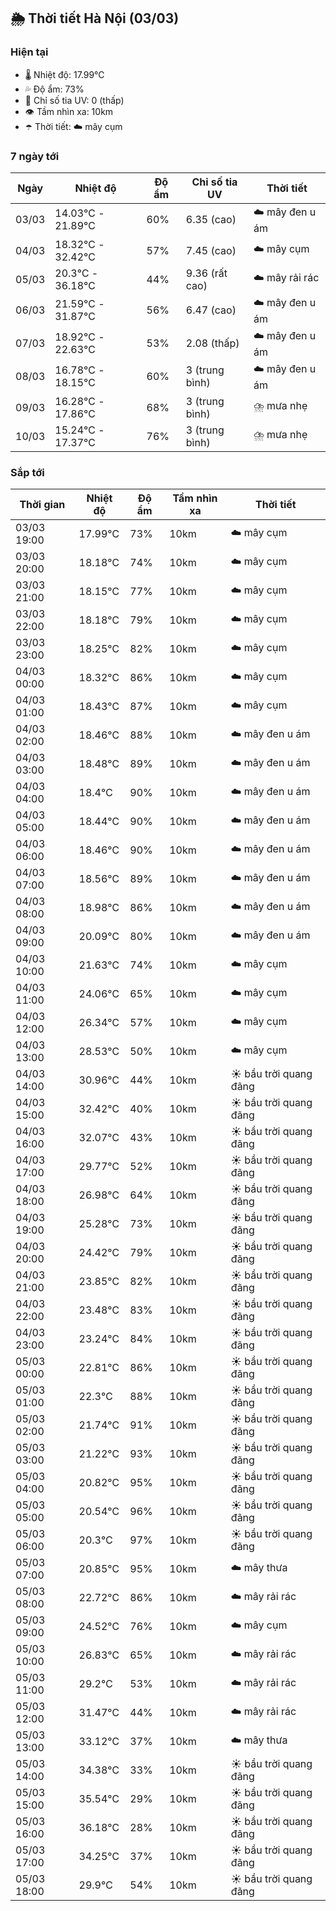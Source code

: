 ## 🌦️ Thời tiết Hà Nội (03/03)

### Hiện tại

- 🌡️ Nhiệt độ: 17.99℃
- 💦 Độ ẩm: 73%
- 🌟 Chỉ số tia UV: 0 (thấp)
- 👁️ Tầm nhìn xa: 10km
- ☂️ Thời tiết: ☁️ mây cụm

### 7 ngày tới

| Ngày | Nhiệt độ | Độ ẩm | Chỉ số tia UV | Thời tiết |
| --- | --- | --- | --- | --- |
| 03/03 | 14.03℃ - 21.89℃ | 60% | 6.35 (cao) | ☁️ mây đen u ám |
| 04/03 | 18.32℃ - 32.42℃ | 57% | 7.45 (cao) | ☁️ mây cụm |
| 05/03 | 20.3℃ - 36.18℃ | 44% | 9.36 (rất cao) | ☁️ mây rải rác |
| 06/03 | 21.59℃ - 31.87℃ | 56% | 6.47 (cao) | ☁️ mây đen u ám |
| 07/03 | 18.92℃ - 22.63℃ | 53% | 2.08 (thấp) | ☁️ mây đen u ám |
| 08/03 | 16.78℃ - 18.15℃ | 60% | 3 (trung bình) | ☁️ mây đen u ám |
| 09/03 | 16.28℃ - 17.86℃ | 68% | 3 (trung bình) | ⛈️ mưa nhẹ |
| 10/03 | 15.24℃ - 17.37℃ | 76% | 3 (trung bình) | ⛈️ mưa nhẹ |

### Sắp tới

| Thời gian | Nhiệt độ | Độ ẩm | Tầm nhìn xa | Thời tiết |
| --- | --- | --- | --- | --- |
| 03/03 19:00 | 17.99℃ | 73% | 10km | ☁️ mây cụm |
| 03/03 20:00 | 18.18℃ | 74% | 10km | ☁️ mây cụm |
| 03/03 21:00 | 18.15℃ | 77% | 10km | ☁️ mây cụm |
| 03/03 22:00 | 18.18℃ | 79% | 10km | ☁️ mây cụm |
| 03/03 23:00 | 18.25℃ | 82% | 10km | ☁️ mây cụm |
| 04/03 00:00 | 18.32℃ | 86% | 10km | ☁️ mây cụm |
| 04/03 01:00 | 18.43℃ | 87% | 10km | ☁️ mây cụm |
| 04/03 02:00 | 18.46℃ | 88% | 10km | ☁️ mây đen u ám |
| 04/03 03:00 | 18.48℃ | 89% | 10km | ☁️ mây đen u ám |
| 04/03 04:00 | 18.4℃ | 90% | 10km | ☁️ mây đen u ám |
| 04/03 05:00 | 18.44℃ | 90% | 10km | ☁️ mây đen u ám |
| 04/03 06:00 | 18.46℃ | 90% | 10km | ☁️ mây đen u ám |
| 04/03 07:00 | 18.56℃ | 89% | 10km | ☁️ mây đen u ám |
| 04/03 08:00 | 18.98℃ | 86% | 10km | ☁️ mây đen u ám |
| 04/03 09:00 | 20.09℃ | 80% | 10km | ☁️ mây đen u ám |
| 04/03 10:00 | 21.63℃ | 74% | 10km | ☁️ mây cụm |
| 04/03 11:00 | 24.06℃ | 65% | 10km | ☁️ mây cụm |
| 04/03 12:00 | 26.34℃ | 57% | 10km | ☁️ mây cụm |
| 04/03 13:00 | 28.53℃ | 50% | 10km | ☁️ mây cụm |
| 04/03 14:00 | 30.96℃ | 44% | 10km | ☀️ bầu trời quang đãng |
| 04/03 15:00 | 32.42℃ | 40% | 10km | ☀️ bầu trời quang đãng |
| 04/03 16:00 | 32.07℃ | 43% | 10km | ☀️ bầu trời quang đãng |
| 04/03 17:00 | 29.77℃ | 52% | 10km | ☀️ bầu trời quang đãng |
| 04/03 18:00 | 26.98℃ | 64% | 10km | ☀️ bầu trời quang đãng |
| 04/03 19:00 | 25.28℃ | 73% | 10km | ☀️ bầu trời quang đãng |
| 04/03 20:00 | 24.42℃ | 79% | 10km | ☀️ bầu trời quang đãng |
| 04/03 21:00 | 23.85℃ | 82% | 10km | ☀️ bầu trời quang đãng |
| 04/03 22:00 | 23.48℃ | 83% | 10km | ☀️ bầu trời quang đãng |
| 04/03 23:00 | 23.24℃ | 84% | 10km | ☀️ bầu trời quang đãng |
| 05/03 00:00 | 22.81℃ | 86% | 10km | ☀️ bầu trời quang đãng |
| 05/03 01:00 | 22.3℃ | 88% | 10km | ☀️ bầu trời quang đãng |
| 05/03 02:00 | 21.74℃ | 91% | 10km | ☀️ bầu trời quang đãng |
| 05/03 03:00 | 21.22℃ | 93% | 10km | ☀️ bầu trời quang đãng |
| 05/03 04:00 | 20.82℃ | 95% | 10km | ☀️ bầu trời quang đãng |
| 05/03 05:00 | 20.54℃ | 96% | 10km | ☀️ bầu trời quang đãng |
| 05/03 06:00 | 20.3℃ | 97% | 10km | ☀️ bầu trời quang đãng |
| 05/03 07:00 | 20.85℃ | 95% | 10km | ☁️ mây thưa |
| 05/03 08:00 | 22.72℃ | 86% | 10km | ☁️ mây rải rác |
| 05/03 09:00 | 24.52℃ | 76% | 10km | ☁️ mây cụm |
| 05/03 10:00 | 26.83℃ | 65% | 10km | ☁️ mây rải rác |
| 05/03 11:00 | 29.2℃ | 53% | 10km | ☁️ mây rải rác |
| 05/03 12:00 | 31.47℃ | 44% | 10km | ☁️ mây rải rác |
| 05/03 13:00 | 33.12℃ | 37% | 10km | ☁️ mây thưa |
| 05/03 14:00 | 34.38℃ | 33% | 10km | ☀️ bầu trời quang đãng |
| 05/03 15:00 | 35.54℃ | 29% | 10km | ☀️ bầu trời quang đãng |
| 05/03 16:00 | 36.18℃ | 28% | 10km | ☀️ bầu trời quang đãng |
| 05/03 17:00 | 34.25℃ | 37% | 10km | ☀️ bầu trời quang đãng |
| 05/03 18:00 | 29.9℃ | 54% | 10km | ☀️ bầu trời quang đãng |
